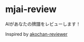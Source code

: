 # mjai-review
AIがあなたの牌譜をレビューします！

Inspired by [akochan-reviewer](https://github.com/Equim-chan/akochan-reviewer)
